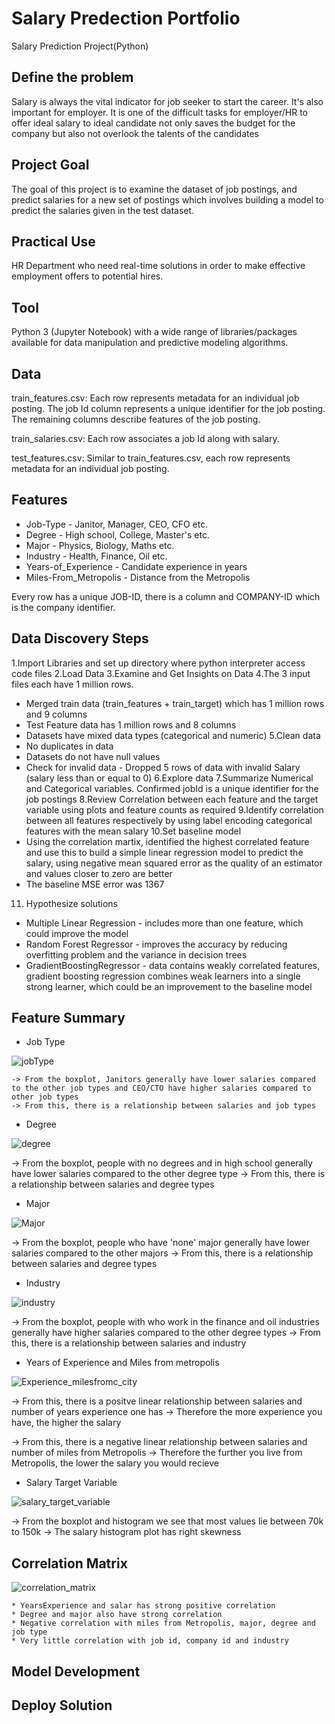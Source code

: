 # Salary Predection Portfolio
Salary Prediction Project(Python)

## Define the problem
 Salary is always the vital indicator for job seeker to start the career. It's also important for employer. It is one of the difficult tasks for employer/HR to offer ideal salary to ideal candidate not only saves the budget for the company but also not overlook the talents of the candidates
## Project Goal
The goal of this project is to examine the dataset of job postings, and predict salaries for a new set of postings which involves building a model to predict the salaries given in the test dataset.
## Practical Use
HR Department who need real-time solutions in order to make effective employment offers to potential hires.
## Tool
Python 3 (Jupyter Notebook) with a wide range of libraries/packages available for data manipulation and predictive modeling algorithms.

## Data
train_features.csv: Each row represents metadata for an individual job posting. The job Id column represents a unique identifier for the job posting. The remaining columns describe features of the job posting.

train_salaries.csv: Each row associates a job Id along with salary.

test_features.csv: Similar to train_features.csv, each row represents metadata for an individual job posting.

## Features
* Job-Type - Janitor, Manager, CEO, CFO etc.
* Degree - High school, College, Master's etc.
* Major - Physics, Biology, Maths etc.
* Industry - Health, Finance, Oil etc.
* Years-of_Experience - Candidate experience in years
* Miles-From_Metropolis - Distance from the Metropolis

Every row has a unique JOB-ID, there is a column and COMPANY-ID which is the company identifier.

## Data Discovery Steps
1.Import Libraries and set up directory where python interpreter access code files
2.Load Data
3.Examine and Get Insights on Data
4.The 3 input files each have 1 million rows.
  * Merged train data (train_features + train_target) which has 1 million rows and 9 columns
  * Test Feature data has 1 million rows and 8 columns
  * Datasets have mixed data types (categorical and numeric)
5.Clean data  
  * No duplicates in data
  * Datasets do not have null values
  * Check for invalid data - Dropped 5 rows of data with invalid Salary (salary less than or equal to 0)
6.Explore data
7.Summarize Numerical and Categorical variables. Confirmed jobId is a unique identifier for the job postings
8.Review Correlation between each feature and the target variable using plots and feature counts as required
9.Identify correlation between all features respectively by using label encoding categorical features with the mean salary
10.Set baseline model
   * Using the correlation martix, identified the highest correlated feature and use this to build a simple linear regression model to predict the salary, using negative mean squared error as the quality of an estimator and values closer to zero are better
   * The baseline MSE error was 1367
11. Hypothesize solutions
   * Multiple Linear Regression - includes more than one feature, which could improve the model
   * Random Forest Regressor - improves the accuracy by reducing overfitting problem and the variance in decision trees
   * GradientBoostingRegressor - data contains weakly correlated features, gradient boosting regression combines weak learners into a single strong learner, which          could be an improvement to the baseline model
   
## Feature Summary
  * Job Type 
  
  ![jobType](https://user-images.githubusercontent.com/32566240/100196598-61f34780-2ef9-11eb-8e3f-08061f6ecb4e.png)
  
    -> From the boxplot, Janitors generally have lower salaries compared to the other job types and CEO/CTO have higher salaries compared to other job types
    -> From this, there is a relationship between salaries and job types
  
  * Degree
  
  ![degree](https://user-images.githubusercontent.com/32566240/100196718-92d37c80-2ef9-11eb-9557-26fc80724a4f.png)
  
  -> From the boxplot, people with no degrees and in high school generally have lower salaries compared to the other degree type
  -> From this, there is a relationship between salaries and degree types
  
  * Major
  
  ![Major](https://user-images.githubusercontent.com/32566240/100196806-b4346880-2ef9-11eb-9da6-661ce9392616.png)
  
  -> From the boxplot, people who have 'none' major generally have lower salaries compared to the other majors
  -> From this, there is a relationship between salaries and degree types
  
  * Industry
  
 ![industry](https://user-images.githubusercontent.com/32566240/100197793-248fb980-2efb-11eb-8f89-0115c00d0f7d.png)
 
 -> From the boxplot, people with who work in the finance and oil industries generally have higher salaries compared to the other degree types
 -> From this, there is a relationship between salaries and industry

  
  * Years of Experience and Miles from metropolis
  
  ![Experience_milesfromc_city](https://user-images.githubusercontent.com/32566240/100196992-fbbaf480-2ef9-11eb-8d88-3463dbfa7be6.png)
  
  -> From this, there is a positve linear relationship between salaries and number of years experience one has
  -> Therefore the more experience you have, the higher the salary
  
  -> From this, there is a negative linear relationship between salaries and number of miles from Metropolis
  -> Therefore the further you live from Metropolis, the lower the salary you would recieve
  
  * Salary Target Variable
  
  ![salary_target_variable](https://user-images.githubusercontent.com/32566240/100197415-96b3ce80-2efa-11eb-8a71-1f48d07c2e46.png)
  
   -> From the boxplot and histogram we see that most values lie between 70k to 150k
   -> The salary histogram plot has right skewness
  

## Correlation Matrix

![correlation_matrix](https://user-images.githubusercontent.com/32566240/100197535-ba771480-2efa-11eb-959b-1658872f2f54.png)

    * YearsExperience and salar has strong positive correlation
    * Degree and major also have strong correlation
    * Negative correlation with miles from Metropolis, major, degree and job type
    * Very little correlation with job id, company id and industry
    


## Model Development

## Deploy Solution


